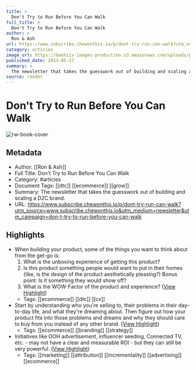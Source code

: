 ```yaml
---
title: >
  Don't Try to Run Before You Can Walk
full_title: >
  Don't Try to Run Before You Can Walk
author: >
  Ron & Ash
url: https://www.subscribe.chewonthis.io/p/dont-try-run-can-walk?utm_source=www.subscribe.chewonthis.io&utm_medium=newsletter&utm_campaign=don-t-try-to-run-before-you-can-walk
category: articles
image_url: https://beehiiv-images-production.s3.amazonaws.com/uploads/publication/thumbnail/f64b1f3b-b81a-4ab9-8e74-b790b141e9b9/landscape_coverphoto.png
published_date: 2023-05-17
summary: >
  The newsletter that takes the guesswork out of building and scaling a D2C brand. 
source: reader
---
```

# Don't Try to Run Before You Can Walk

![rw-book-cover](https://beehiiv-images-production.s3.amazonaws.com/uploads/publication/thumbnail/f64b1f3b-b81a-4ab9-8e74-b790b141e9b9/landscape_coverphoto.png)

## Metadata
- Author: [[Ron & Ash]]
- Full Title: Don't Try to Run Before You Can Walk
- Category: #articles
- Document Tags: [[dtc]] [[ecommerce]] [[grow]] 
- Summary: The newsletter that takes the guesswork out of building and scaling a D2C brand. 
- URL: https://www.subscribe.chewonthis.io/p/dont-try-run-can-walk?utm_source=www.subscribe.chewonthis.io&utm_medium=newsletter&utm_campaign=don-t-try-to-run-before-you-can-walk

## Highlights
- When building your product, some of the things you want to think about from the get-go is:
  1) What is the unboxing experience of getting this product?
  2) Is this product something people would want to put in their homes (like, is the design of the product aesthetically pleasing?) Bonus point: Is it something they would show off?
  3) What is the WOW-Factor of the product and experience? ([View Highlight](https://read.readwise.io/read/01h2z50hv1ccpn9yr1y90nz1jh))
    - Tags: [[ecommerce]] [[dtc]] [[cx]] 
- Start by understanding who you're selling to, their problems in their day-to-day life, and what they're dreaming about.
  Then figure out how your product fits into those problems and dreams and why they should care to buy from you instead of any other brand. ([View Highlight](https://read.readwise.io/read/01h2z50vqd8ac1etsp0sjj5cbv))
    - Tags: [[ecommerce]] [[branding]] [[strategy]] 
- Initiatives like OOH advertisement, influencer seeding, Connected TV, etc. - may not have a clear and measurable ROI - but they can still be very powerful. ([View Highlight](https://read.readwise.io/read/01h2z51nw90ca6jewr1tz7fnrf))
    - Tags: [[marketing]] [[attribution]] [[incrementality]] [[advertising]] [[ecommerce]] 


